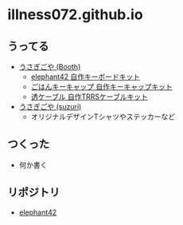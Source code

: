 # illness072.github.io

## うってる

- [うさぎごや (Booth)](https://illness072.booth.pm/)
    - [elephant42 自作キーボードキット](https://illness072.booth.pm/items/1775017)
    - [ごはんキーキャップ 自作キーキャップキット](https://illness072.booth.pm/items/1783747)
    - [透ケーブル 自作TRRSケーブルキット](https://illness072.booth.pm/items/2227567)
- [うさぎごや (suzuri)](https://suzuri.jp/illness072)
    - オリジナルデザインTシャツやステッカーなど

## つくった

- 何か書く

## リポジトリ

- [elephant42](https://github.com/illness072/elephant42)
